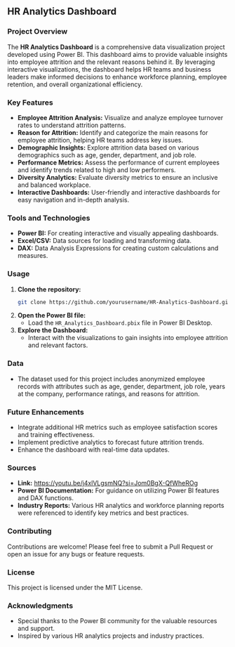 
## HR Analytics Dashboard

### Project Overview
The **HR Analytics Dashboard** is a comprehensive data visualization project developed using Power BI. This dashboard aims to provide valuable insights into employee attrition and the relevant reasons behind it. By leveraging interactive visualizations, the dashboard helps HR teams and business leaders make informed decisions to enhance workforce planning, employee retention, and overall organizational efficiency.

### Key Features
- **Employee Attrition Analysis:** Visualize and analyze employee turnover rates to understand attrition patterns.
- **Reason for Attrition:** Identify and categorize the main reasons for employee attrition, helping HR teams address key issues.
- **Demographic Insights:** Explore attrition data based on various demographics such as age, gender, department, and job role.
- **Performance Metrics:** Assess the performance of current employees and identify trends related to high and low performers.
- **Diversity Analytics:** Evaluate diversity metrics to ensure an inclusive and balanced workplace.
- **Interactive Dashboards:** User-friendly and interactive dashboards for easy navigation and in-depth analysis.

### Tools and Technologies
- **Power BI:** For creating interactive and visually appealing dashboards.
- **Excel/CSV:** Data sources for loading and transforming data.
- **DAX:** Data Analysis Expressions for creating custom calculations and measures.

### Usage
1. **Clone the repository:**
   ```sh
   git clone https://github.com/yourusername/HR-Analytics-Dashboard.git
   ```
2. **Open the Power BI file:**
   - Load the `HR_Analytics_Dashboard.pbix` file in Power BI Desktop.
3. **Explore the Dashboard:**
   - Interact with the visualizations to gain insights into employee attrition and relevant factors.

### Data
- The dataset used for this project includes anonymized employee records with attributes such as age, gender, department, job role, years at the company, performance ratings, and reasons for attrition.

### Future Enhancements
- Integrate additional HR metrics such as employee satisfaction scores and training effectiveness.
- Implement predictive analytics to forecast future attrition trends.
- Enhance the dashboard with real-time data updates.

### Sources
- **Link:** https://youtu.be/j4xlVLgsmNQ?si=Jom0BgX-QfWheROg
- **Power BI Documentation:** For guidance on utilizing Power BI features and DAX functions.
- **Industry Reports:** Various HR analytics and workforce planning reports were referenced to identify key metrics and best practices.

### Contributing
Contributions are welcome! Please feel free to submit a Pull Request or open an issue for any bugs or feature requests.

### License
This project is licensed under the MIT License.

### Acknowledgments
- Special thanks to the Power BI community for the valuable resources and support.
- Inspired by various HR analytics projects and industry practices.
